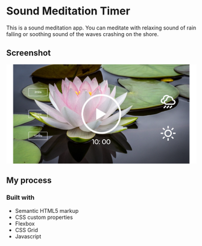 # Sound Meditation Timer

This is a sound meditation app.
You can meditate with relaxing sound of rain falling or soothing sound of the waves crashing on the shore.

## Screenshot

![screenshot](/images/screenshot.png)

## My process

### Built with

- Semantic HTML5 markup
- CSS custom properties
- Flexbox
- CSS Grid
- Javascript
